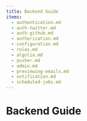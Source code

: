 ```yaml
---
title: Backend Guide
items:
  - authentication.md
  - auth-twitter.md
  - auth-github.md
  - authorization.md
  - configuration.md
  - roles.md
  - algolia.md
  - pusher.md
  - admin.md
  - previewing-emails.md
  - notification.md
  - scheduled-jobs.md
---
```


# Backend Guide
